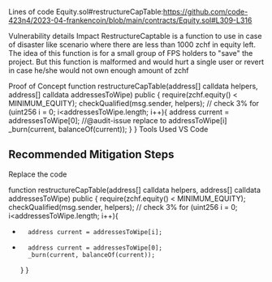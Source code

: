 Lines of code
Equity.sol#restructureCapTable:https://github.com/code-423n4/2023-04-frankencoin/blob/main/contracts/Equity.sol#L309-L316

Vulnerability details
Impact
RestructureCaptable is a function to use in case of disaster like scenario where there are less than 1000 zchf in equity left.
The idea of this function is for a small group of FPS holders to "save" the project.
But this function is malformed and would hurt a single user or revert in case he/she would not own enough amount of zchf

Proof of Concept
function restructureCapTable(address[] calldata helpers, address[] calldata addressesToWipe) public {
    require(zchf.equity() < MINIMUM_EQUITY);
    checkQualified(msg.sender, helpers);  // check 3%
    for (uint256 i = 0; i<addressesToWipe.length; i++){
        address current = addressesToWipe[0]; //@audit-issue replace to addressToWipe[i]
        _burn(current, balanceOf(current));
    }
}
Tools Used
VS Code

## Recommended Mitigation Steps
Replace the code

function restructureCapTable(address[] calldata helpers, address[] calldata addressesToWipe) public {
    require(zchf.equity() < MINIMUM_EQUITY);
    checkQualified(msg.sender, helpers);  // check 3%
    for (uint256 i = 0; i<addressesToWipe.length; i++){
+       address current = addressesToWipe[i]; 
-       address current = addressesToWipe[0];
        _burn(current, balanceOf(current));
    }
}